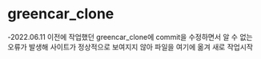# greencar_clone

-2022.06.11
이전에 작업했던 greencar_clone에 commit을 수정하면서 알 수 없는 오류가 발생해 사이트가 정상적으로 보여지지 않아 파일을 여기에 옮겨 새로 작업시작
